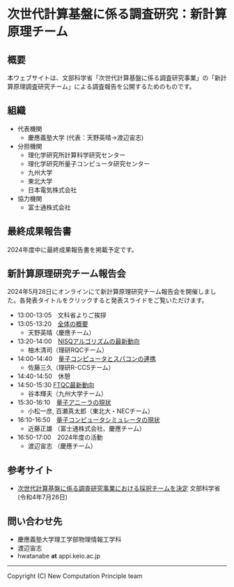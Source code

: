 # 次世代計算基盤に係る調査研究：新計算原理チーム

## 概要

本ウェブサイトは、文部科学省「次世代計算基盤に係る調査研究事業」の「新計算原理調査研究チーム」による調査報告を公開するためのものです。

## 組織

* 代表機関
    * 慶應義塾大学 (代表：天野英晴→渡辺宙志)
* 分担機関
    * 理化学研究所計算科学研究センター
    * 理化学研究所量子コンピュータ研究センター
    * 九州大学
    * 東北大学
    * 日本電気株式会社
* 協力機関
    * 富士通株式会社

## 最終成果報告書

2024年度中に最終成果報告書を掲載予定です。

## 新計算原理研究チーム報告会

2024年5月28日にオンラインにて新計算原理研究チーム報告会を開催しました。各発表タイトルをクリックすると発表スライドをご覧いただけます。

* 13:00-13:05　文科省よりご挨拶
* 13:05-13:20　[全体の概要](files/amano.pdf)
    * 天野英晴（慶應チーム）
* 13:20-14:00　[NISQアルゴリズムの最新動向](files/yunoki.pdf)
    * 柚木清司（理研RQCチーム）
* 14:00-14:40　[量子コンピュータとスパコンの連携](files/satoh.pdf)
    * 佐藤三久（理研R-CCSチーム）
* 14:40-14:50　休憩
* 14:50-15:30 [FTQC最新動向](files/tanimoto.pdf)
    * 谷本輝夫（九州大学チーム）
* 15:30-16:10　[量子アニーラの現状](files/komatsu.pdf)
    * 小松一彦, 百瀬真太郎（東北大・NECチーム）
* 16:10-16:50　[量子コンピュータシミュレータの現状](files/kondo.pdf)
    * 近藤正雄 （富士通株式会社、慶應チーム）
* 16:50-17:00　2024年度の活動
    * 渡辺宙志 （慶應チーム）

## 参考サイト

* [次世代計算基盤に係る調査研究事業における採択チームを決定](https://www.mext.go.jp/b_menu/boshu/detail/mext_00229.html) 文部科学省(令和4年7月26日)

## 問い合わせ先

* 慶應義塾大学理工学部物理情報工学科
* 渡辺宙志
* hwatanabe __at__ appi.keio.ac.jp

---
Copyright (C) New Computation Principle team